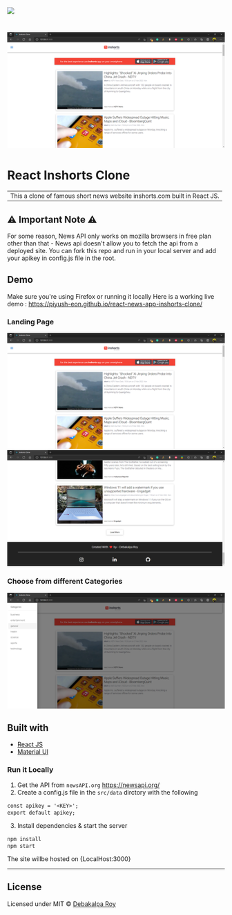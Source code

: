 <div allign="center">
    <img width="400px" src='https://assets.inshorts.com/website_assets/images/logo_inshorts.png'>
<div/>

# ![React Inshorts Clone](public/1.png)
# React Inshorts Clone
<table>
<tr>
<td>
  This a clone of famous short news website inshorts.com built in React JS.
</td>
</tr>
</table>

## ⚠️ Important Note ⚠️
For some reason, News API only works on mozilla browsers in free plan other than that -
News api doesn't allow you to fetch the api from a deployed site. You can fork this repo and run in your local server and add your apikey in config.js file in the root.

## Demo
Make sure you're using Firefox or running it locally
Here is a working live demo : https://piyush-eon.github.io/react-news-app-inshorts-clone/

### Landing Page

<img width="600px" src='public/1.png'>
<img width="600px" src='public/3.png'>

### Choose from different Categories

<img width="600px" src='public/2.png'>

## Built with 

- [React JS](https://reactjs.org/)
- [Material UI](https://material-ui.com/)

### Run it Locally

1. Get the API from ```newsAPI.org``` https://newsapi.org/
2. Create a config.js file in the ```src/data``` dirctory with the following
```
const apikey = '<KEY>';
export default apikey;
```
3. Install dependencies & start the server
```
npm install
npm start
```
The site willbe hosted on {LocalHost:3000}

---

## License

 Licensed under MIT © [Debakalpa Roy](https://github.com/DivineRoot)